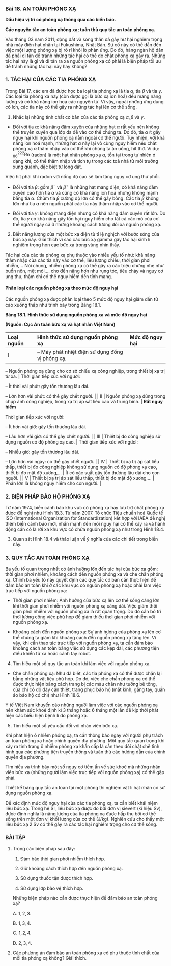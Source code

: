 ### Bài 18. AN TOÀN PHÓNG XẠ

**Dấu hiệu vị trí có phóng xạ thông qua các biển báo.**

**Các nguyên tắc an toàn phóng xạ; tuân thủ quy tắc an toàn phóng xạ.**

Vào tháng $03$ năm $2011$, động đất và sóng thần đã gây hư hại nghiêm trọng nhà máy điện hạt nhân tại Fukushima, Nhật Bản. Sự cố này có thể dẫn đến việc một lượng phóng xạ bị rò rỉ khỏi lò phản ứng. Do đó, hàng ngàn hộ dân đã phải di tản để tránh những tác hại có thể do chất phóng xạ gây ra. Những tác hại này là gì và di tản ra xa nguồn phóng xạ có phải là biện pháp tối ưu để tránh những tác hại này hay không?

### 1. TÁC HẠI CỦA CÁC TIA PHÓNG XẠ

Trong Bài 17, các em đã được học ba loại tia phóng xạ là tia $\alpha$, tia $\beta$ và tia $\gamma$. Các loại tia phóng xạ này (còn được gọi là bức xạ ion hoá) đều mang năng lượng và có khả năng ion hoá các nguyên tử. Vì vậy, ngoài những ứng dụng có ích, các tia này có thể gây ra những tác hại lên cơ thể sống.

1.  Nhắc lại những tính chất cơ bản của các tia phóng xạ $\alpha, \beta$ và $\gamma$.

*   Đối với tia $\alpha$: khả năng đâm xuyên của những hạt $\alpha$ rất yếu nên không thể truyền xuyên qua lớp da để vào cơ thể chúng ta. Do đó, tia $\alpha$ ít gây nguy hại khi nguồn phóng xạ nằm ngoài cơ thể người. Tuy nhiên, với khả năng ion hoá mạnh, những hạt $\alpha$ này lại vô cùng nguy hiểm nếu chất phóng xạ $\alpha$ thâm nhập vào cơ thể khi chúng ta ăn uống, hít thở. Ví dụ: $_{86}^{222}\text{Rn}$ (radon) là một hạt nhân phóng xạ $\alpha$, tồn tại trong tự nhiên ở dạng khí, có thể thâm nhập và tích tụ trong các toà nhà từ môi trường xung quanh, đặc biệt từ lòng đất.

Việc hít phải khí radon với nồng độ cao sẽ làm tăng nguy cơ ung thư phổi.

*   Đối với tia $\beta$: gồm $\beta^-$ và $\beta^+$ là những hạt mang điện, có khả năng đâm xuyên cao hơn tia $\alpha$ và cũng có khả năng ion hoá nhưng không mạnh bằng tia $\alpha$. Chùm tia $\beta$ cường độ lớn có thể gây bỏng. Các tia $\beta$ không lớn như tia $\alpha$ nên nguồn phát các tia này thâm nhập vào cơ thể người.

*   Đối với tia $\gamma$: không mang điện nhưng có khả năng đâm xuyên rất lớn. Do đó, tia $\gamma$ có khả năng gây tổn hại nguy hiểm cho tất cả các mô của cơ thể người ngay cả ở những khoảng cách tương đối xa nguồn phóng xạ.

2.  Biết năng lượng của một bức xạ điện từ tỉ lệ nghịch với bước sóng của bức xạ này. Giải thích vì sao các bức xạ gamma gây tác hại sinh lí nghiêm trọng hơn các bức xạ trong vùng nhìn thấy.

Tác hại của các tia phóng xạ phụ thuộc vào nhiều yếu tố như: khả năng thâm nhập của các tia này vào cơ thể, liều lượng chiếu, thời gian phơi nhiễm,... Nói chung, nhiễm phóng xạ có thể gây ra các triệu chứng nhẹ như buồn nôn, mệt mỏi,... cho đến nặng hơn như rụng tóc, tiêu chảy và nguy cơ ung thư, thậm chí có thể nguy hiểm đến tính mạng.

#### Phân loại các nguồn phóng xạ theo mức độ nguy hại

Các nguồn phóng xạ được phân loại theo $5$ mức độ nguy hại giảm dần từ cao xuống thấp như trình bày trong Bảng 18.1.

**Bảng 18.1. Hình thức sử dụng nguồn phóng xạ và mức độ nguy hại**

**(Nguồn: Cục An toàn bức xạ và hạt nhân Việt Nam)**

| Loại nguồn | Hình thức sử dụng nguồn phóng xạ | Mức độ nguy hại |
| :-------- | :----------------------------- | :-------------- |
| I         | – Máy phát nhiệt điện sử dụng đồng vị phóng xạ.

– Nguồn phóng xạ dùng cho cơ sở chiếu xạ công nghiệp, trong thiết bị xạ trị từ xa. | Thời gian tiếp xúc với người:

– Ít thời vài phút: gây tổn thương lâu dài.

– Lớn hơn vài phút: có thể gây chết người. |
| II        | Nguồn phóng xạ dùng trong chụp ảnh công nghiệp, trong xạ trị áp sát liều cao và trung bình. | **Rất nguy hiểm**

Thời gian tiếp xúc với người:

– Ít hơn vài giờ: gây tổn thương lâu dài.

– Lâu hơn vài giờ: có thể gây chết người. |
| III       | Thiết bị đo công nghiệp sử dụng nguồn có độ phóng xạ cao. | Thời gian tiếp xúc với người:

– Nhiều giờ: gây tổn thương lâu dài.

– Lớn hơn vài ngày: có thể gây chết người. |
| IV        | Thiết bị xạ trị áp sát liều thấp, thiết bị đo công nghiệp không sử dụng nguồn có độ phóng xạ cao, thiết bị đo mật độ xương,... | Ít có xác suất gây tổn thương lâu dài cho con người. |
| V         | Thiết bị xạ trị áp sát liều thấp, thiết bị đo mật độ xương,... | Phần lớn là không nguy hiểm cho con người. |

### 2. BIỆN PHÁP BẢO HỘ PHÓNG XẠ

Từ năm $1974$, biển cảnh báo khu vực có phóng xạ hay lưu trữ chất phóng xạ được đề nghị như Hình 18.3. Từ năm $2007$. Tổ chức Tiêu chuẩn hoá Quốc tế ISO (International Organization for Standardization) kết hợp với IAEA đề nghị thêm biển cảnh báo mới, nhấn mạnh đến mối nguy hại có thể xảy ra và hành động cần có là rời xa khu vực có chứa nguồn phóng xạ như trong Hình 18.4.

3.  Quan sát Hình 18.4 và thảo luận về ý nghĩa của các chi tiết trong biển này.

### 3. QUY TẮC AN TOÀN PHÓNG XẠ

Ba yếu tố quan trọng nhất có ảnh hưởng lớn đến tác hại của bức xạ gồm: thời gian phơi nhiễm, khoảng cách đến nguồn phóng xạ và che chắn phóng xạ. Chính ba yếu tố này quyết định các quy tắc cơ bản cần thực hiện để đảm bảo an toàn khi ở các khu vực có nguồn phóng xạ hoặc phải làm việc trực tiếp với nguồn phóng xạ:

*   Thời gian phơi nhiễm: Ảnh hưởng của bức xạ lên cơ thể sống càng lớn khi thời gian phơi nhiễm với nguồn phóng xạ càng dài. Việc giảm thời gian phơi nhiễm với nguồn phóng xạ là rất quan trọng. Do đó cần bố trí thời lượng công việc phù hợp để giảm thiểu thời gian phơi nhiễm với nguồn phóng xạ.

*   Khoảng cách đến nguồn phóng xạ: Sự ảnh hưởng của phóng xạ lên cơ thể chúng ta giảm khi khoảng cách đến nguồn phóng xạ tăng lên. Vì vậy, khi cần thao tác trực tiếp với nguồn phóng xạ, ta cần đảm bảo khoảng cách an toàn bằng việc sử dụng các kẹp dài, các phương tiện điều khiển từ xa hoặc cánh tay robot.

4.  Tìm hiểu một số quy tắc an toàn khi làm việc với nguồn phóng xạ.

*   Che chắn phóng xạ: Như đã biết, các tia phóng xạ có thể được chặn lại bằng những vật liệu phù hợp. Do đó, việc che chắn phóng xạ có thể được thực hiện bằng cách trang bị các màu chắn như tường bê tông, của chì có độ dày cần thiết, trang phục bảo hộ (mắt kính, găng tay, quần áo bảo hộ có chì) như Hình 18.6.

Y tế Việt Nam khuyến cáo những người làm việc với các nguồn phóng xạ nên khám sức khoẻ định kì $3$ tháng hoặc $6$ tháng một lần để kịp thời phát hiện các biểu hiện bệnh lí do phóng xạ.

5.  Tìm hiểu một số yêu cầu đối với nhân viên bức xạ.

Khi phát hiện ô nhiễm phóng xạ, ta cần thông báo ngay với người phụ trách an toàn phóng xạ hoặc chính quyền địa phương. Một quy tắc quan trọng khi xảy ra tình trạng ô nhiễm phóng xạ khẩn cấp là cần theo dõi chặt chẽ tình hình qua các phương tiện truyền thông và tuân thủ các hướng dẫn của chính quyền địa phương.

Tìm hiểu và trình bày một số nguy cơ tiềm ẩn về sức khoẻ mà những nhân viên bức xạ (những người làm việc trực tiếp với nguồn phóng xạ) có thể gặp phải.

Thiết kế bảng quy tắc an toàn tại một phòng thí nghiệm vật lí hạt nhân có sử dụng nguồn phóng xạ.

Để xác định mức độ nguy hại của các tia phóng xạ, ta cần biết khái niệm liều bức xạ. Trong hệ SI, liều bức xạ được đo bởi đơn vị sievert (kí hiệu Sv), được định nghĩa là năng lượng của tia phóng xạ được hấp thụ bởi cơ thể sống trên một đơn vị khối lượng của cơ thể (J/kg). Nghiên cứu cho thấy một liều bức xạ $2 \text{ Sv}$ có thể gây ra các tác hại nghiêm trọng cho cơ thể sống.

### BÀI TẬP

1.  Trong các biện pháp sau đây:

    1.  Đảm bảo thời gian phơi nhiễm thích hợp.

    2.  Giữ khoảng cách thích hợp đến nguồn phóng xạ.

    3.  Sử dụng thuốc tận được thích hợp.

    4.  Sử dụng lớp bảo vệ thích hợp.

    Những biện pháp nào cần được thực hiện để đảm bảo an toàn phóng xạ?

    A. $1, 2, 3$.

    B. $1, 3, 4$.

    C. $1, 2, 4$.

    D. $2, 3, 4$.

2.  Các phương án đảm bảo an toàn phóng xạ có phụ thuộc tính chất của mỗi tia phóng xạ không? Giải thích.
